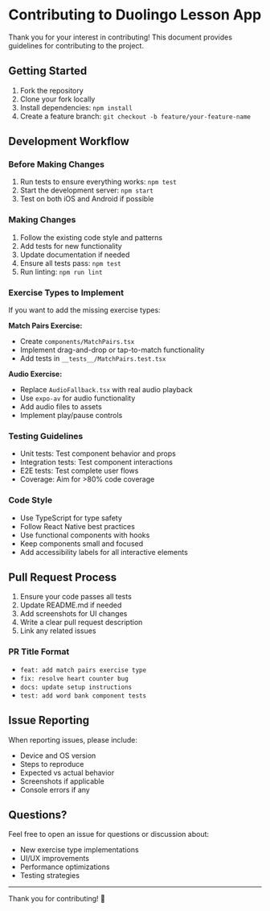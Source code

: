 # Contributing to Duolingo Lesson App

Thank you for your interest in contributing! This document provides guidelines for contributing to the project.

## Getting Started

1. Fork the repository
2. Clone your fork locally
3. Install dependencies: `npm install`
4. Create a feature branch: `git checkout -b feature/your-feature-name`

## Development Workflow

### Before Making Changes

1. Run tests to ensure everything works: `npm test`
2. Start the development server: `npm start`
3. Test on both iOS and Android if possible

### Making Changes

1. Follow the existing code style and patterns
2. Add tests for new functionality
3. Update documentation if needed
4. Ensure all tests pass: `npm test`
5. Run linting: `npm run lint`

### Exercise Types to Implement

If you want to add the missing exercise types:

**Match Pairs Exercise:**
- Create `components/MatchPairs.tsx`
- Implement drag-and-drop or tap-to-match functionality
- Add tests in `__tests__/MatchPairs.test.tsx`

**Audio Exercise:**
- Replace `AudioFallback.tsx` with real audio playback
- Use `expo-av` for audio functionality
- Add audio files to assets
- Implement play/pause controls

### Testing Guidelines

- Unit tests: Test component behavior and props
- Integration tests: Test component interactions
- E2E tests: Test complete user flows
- Coverage: Aim for >80% code coverage

### Code Style

- Use TypeScript for type safety
- Follow React Native best practices
- Use functional components with hooks
- Keep components small and focused
- Add accessibility labels for all interactive elements

## Pull Request Process

1. Ensure your code passes all tests
2. Update README.md if needed
3. Add screenshots for UI changes
4. Write a clear pull request description
5. Link any related issues

### PR Title Format

- `feat: add match pairs exercise type`
- `fix: resolve heart counter bug`
- `docs: update setup instructions`
- `test: add word bank component tests`

## Issue Reporting

When reporting issues, please include:

- Device and OS version
- Steps to reproduce
- Expected vs actual behavior
- Screenshots if applicable
- Console errors if any

## Questions?

Feel free to open an issue for questions or discussion about:

- New exercise type implementations
- UI/UX improvements
- Performance optimizations
- Testing strategies

---

Thank you for contributing! 🚀